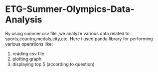 # ETG-Summer-Olympics-Data-Analysis
By using summer.csv file ,we analyze various data related to sports,country,medals,city,etc.
Here i used panda library for performing various operations like:
1. reading csv file
2. plotting graph
3. displaying top 5 (according to question)

